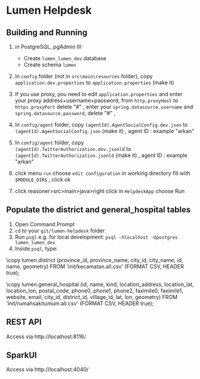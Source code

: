 # Lumen Helpdesk

## Building and Running

1. in PostgreSQL, pgAdmin III:

     * Create `lumen_lumen_dev` database
     * Create schema `lumen`

2. In `config` folder (not in `src\main\resources` folder), copy `application.dev.properties` to `application.properties` (make it)
3. If you use proxy, you need to edit `application.properties` and enter your proxy address+username+password, from `http.proxyHost` to `https.proxyPort` delete "#" , 
    enter your `spring.datasource.username` and `spring.datasource.password`,  delete "#" ,
4. In `config/agent` folder, copy `(agentId).AgentSocialConfig.dev.json` to `(agentId).AgentSocialConfig.json` (make it) , agent ID : example "arkan"
5. In `config/agent` folder, copy `(agentId).TwitterAuthorization.dev.jsonld` to `(agentId).TwitterAuthorization.jsonld` (make it) , agent ID : example "arkan"
6. click menu `run` choose `edit configuration` in working directory fill with `$MODULE_DIR$` , click ok
7. click reasoner>src>main>java>right click in `HelpdeskApp` choose Run

## Populate the district and general_hospital tables

1. Open Command Prompt
2. `cd` to your `git/lumen-helpdesk` folder
3. Run `psql` e.g. for local development: `psql -hlocalhost -Upostgres lumen_lumen_dev`
4. Inside `psql`, type:

\copy lumen.district (province_id, province_name, city_id, city_name, id, name, geometry) FROM 'init/kecamatan.all.csv' (FORMAT CSV, HEADER true);

\copy lumen.general_hospital (id, name, kind, location_address, location_lat, location_lon, postal_code, phone0, phone1, phone2, faximile0, faximile1, website, email, city_id, district_id, village_id, lat, lon, geometry) FROM 'init/rumahsakitumum.all.csv' (FORMAT CSV, HEADER true);

## REST API

Access via http://localhost:8116/

## SparkUI

Access via http://localhost:4040/
